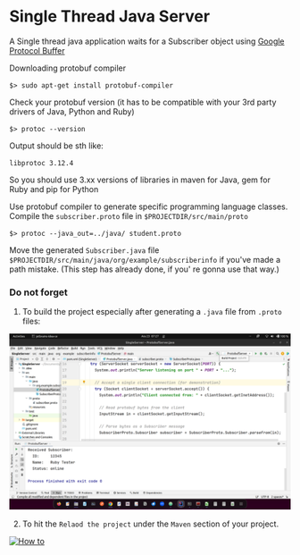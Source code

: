 Single Thread Java Server
=========================

A Single thread java application waits for a Subscriber object using [Google Protocol Buffer](https://protobuf.dev/)

Downloading protobuf compiler

~~~shell
$> sudo apt-get install protobuf-compiler
~~~

Check your protobuf version (it has to be compatible with your 3rd party drivers of Java, Python and Ruby)

~~~shell
$> protoc --version
~~~
Output should be sth like:
~~~shell
libprotoc 3.12.4
~~~
So you should use 3.xx versions of libraries in maven for Java, gem for Ruby and pip for Python

Use protobuf compiler to generate specific programming language classes. Compile the `subscriber.proto` file in `$PROJECTDIR/src/main/proto`
~~~shell
$> protoc --java_out=../java/ student.proto
~~~

Move the generated `Subscriber.java` file `$PROJECTDIR/src/main/java/org/example/subscriberinfo` if you've made a path mistake. (This step has already done, if you' re gonna use that way.)

### Do not forget ###

 1. To build the project especially after generating a `.java` file from `.proto` files:

![Screenshot](https://github.com/ismailhakkituran/SingleThreadJavaServer/blob/main/Build%20the%20project.png)

 2. To hit the `Relaod the project` under the `Maven` section of your project.

[![How to](https://drive.google.com/file/d/1DtbSzbrtSvgcDLx2dFmv-tQFMJjrgDlt/)](https://drive.google.com/file/d/1LWR6-pPXQYZVl3mUMHYXIEd0MF7opCE7/view)
